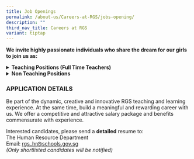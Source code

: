 ```yaml
---
title: Job Openings
permalink: /about-us/Careers-at-RGS/jobs-opening/
description: ""
third_nav_title: Careers at RGS
variant: tiptap
---
```

<p><strong>We invite highly passionate individuals who share the dream for our girls to join us as:</strong>
<br>
</p>
<div data-type="detailGroup" class="isomer-accordion-group isomer-accordion isomer-accordion-white">
<details class="isomer-details">
<summary><strong>Teaching Positions (Full Time Teachers)</strong>
</summary>
<div data-type="detailsContent" class="isomer-details-content">
<p></p>
<p>Be part of a team that learns and grows together, designs forward-looking
curriculum, and boldly explores approaches for nurturing high-ability learners.</p>
<p></p>
<p>Join us, for a unique opportunity to hone the craft of teaching and to
be part of a school environment that values and promotes professional learning.
Our students are creative, self-disciplined and motivated, and we invite
you to join us in nurturing them <strong>thinkers</strong>, <strong>leaders</strong>&nbsp;and <strong>pioneers</strong> of
the future..
<br>
</p>
<h3><strong>Full-Time Teachers</strong></h3>
<table style="minWidth: 50px">
<colgroup>
<col>
<col>
</colgroup>
<tbody>
<tr>
<td rowspan="1" colspan="1">
<p><strong>S/N</strong>
</p>
</td>
<td rowspan="1" colspan="1">
<p><strong>Subject Main</strong>
</p>
</td>
</tr>
<tr>
<td rowspan="1" colspan="1">
<p>1</p>
</td>
<td rowspan="1" colspan="1">
<p>Art</p>
</td>
</tr>
<tr>
<td rowspan="1" colspan="1">
<p>2.</p>
</td>
<td rowspan="1" colspan="1">
<p>Chemistry</p>
</td>
</tr>
<tr>
<td rowspan="1" colspan="1">
<p>3.</p>
</td>
<td rowspan="1" colspan="1">
<p>English Language &amp; Literature</p>
</td>
</tr>
<tr>
<td rowspan="1" colspan="1">
<p>4.</p>
</td>
<td rowspan="1" colspan="1">
<p>Geography</p>
</td>
</tr>
<tr>
<td rowspan="1" colspan="1">
<p>5.</p>
</td>
<td rowspan="1" colspan="1">
<p>History</p>
</td>
</tr>
<tr>
<td rowspan="1" colspan="1">
<p>6.</p>
</td>
<td rowspan="1" colspan="1">
<p>Higher Chinese Language</p>
</td>
</tr>
<tr>
<td rowspan="1" colspan="1">
<p>7.</p>
</td>
<td rowspan="1" colspan="1">
<p>Higher Malay Language</p>
</td>
</tr>
<tr>
<td rowspan="1" colspan="1">
<p>8.</p>
</td>
<td rowspan="1" colspan="1">
<p>Mathematics</p>
</td>
</tr>
<tr>
<td rowspan="1" colspan="1">
<p>9.</p>
</td>
<td rowspan="1" colspan="1">
<p>Physics</p>
</td>
</tr>
<tr>
<td rowspan="1" colspan="1">
<p>10.</p>
</td>
<td rowspan="1" colspan="1">
<p>Physical Education</p>
</td>
</tr>
</tbody>
</table>
<p></p>
<p><strong>We are looking for candidates with the following attributes:</strong>
</p>
<ul data-tight="true" class="tight">
<li>
<p>Believes first of all in nurturing the child as a whole person, and who
have a strong belief in every student’s ability and motivation to learn.</p>
</li>
<li>
<p>Possesses at least a Bachelor's Degree from a recognized university with
relevant teaching subject(s)</p>
</li>
<li>
<p>A Post-Graduate Diploma in Education (PGDE) is preferred</p>
</li>
<li>
<p>Possesses deep knowledge of their subject discipline and an openness to
explore connections across disciplines.&nbsp; Our curriculum is developed
in a constructive context that encourages students to make connections
across the disciplines.</p>
</li>
<li>
<p>Believes the teacher is a model, mentor, and coach in the creation of
a learning environment that challenges students in learning, inquiry and
leadership; and</p>
</li>
<li>
<p>Is able to work well, whether in a team or individual setting</p>
</li>
<li>
<p>Be part of the dynamic, creative and innovative RGS teaching and learning
experience. At the same time, build a meaningful and rewarding career with
us. We offer a competitive and attractive salary package and benefits commensurate
with experience</p>
</li>
</ul>
</div>
</details>
</div>
<div data-type="detailGroup" class="isomer-accordion-group isomer-accordion isomer-accordion-white">
<details class="isomer-details">
<summary><strong>Non Teaching Positions</strong>
</summary>
<div data-type="detailsContent" class="isomer-details-content">
<h4></h4>
<h4><strong>1. School Counsellor</strong></h4>
<p>You will report to the Head, Guidance Services, in the following areas:</p>
<p></p>
<ol data-tight="true" class="tight">
<li>
<p>Establish, implement, and evaluate the school counselling and guidance
programme which involves</p>
</li>
</ol>
<ul data-tight="true" class="tight">
<li>
<p>Design and deliver developmentally appropriate initiatives that promote
students’ social, emotional, and mental well-being.</p>
</li>
<li>
<p>Implement strategies for early identification and intervention of students
with emotional, behavioural, or mental health concerns.</p>
</li>
<li>
<p>Develop and refine a tiered referral and support system that ensures timely
and effective care.</p>
</li>
<li>
<p>Maintain accurate and professional documentation of counselling sessions
and provide periodic reports to school management on counselling trends
and student needs.</p>
</li>
<li>
<p>Contribute expertise in child and adolescent development to the design,
delivery, and evaluation of the school’s guidance curriculum and well-being
programmes.</p>
</li>
<li>
<p>Plan and conduct training sessions for staff and parents on counselling-related
topics and emerging youth issues.</p>
</li>
<li>
<p>Build and sustain partnerships with external agencies, mental health professionals,
and community services to support referrals and multidisciplinary care.</p>
<p></p>
</li>
</ul>
<p>2. Provide socio-emotional counselling and consultation support:</p>
<ul data-tight="true" class="tight">
<li>
<p>Offer direct counselling (individual and group) to students facing emotional,
social, behavioural, or mental health challenges.</p>
</li>
<li>
<p>Collaborate with key school personnel through structured case management
discussions to ensure coordinated and holistic care for students.</p>
</li>
<li>
<p>Engage parents/guardians in the counselling process and conduct home visits
where appropriate.</p>
</li>
<li>
<p>Refer students and families to relevant community or specialist services
as needed.</p>
</li>
</ul>
<p></p>
<p>3. Support school staff in student well-being, behavioural management,
and crisis intervention:</p>
<ul data-tight="true" class="tight">
<li>
<p>Advise and support teachers on managing students with socio-emotional
or behavioural needs, including input on student development, classroom
interventions, and support strategies.</p>
</li>
<li>
<p>Provide crisis intervention and support to students experiencing acute
emotional distress or risk situations.</p>
</li>
<li>
<p>Support the school’s crisis management processes and contribute to the
post-crisis recovery plan.</p>
<p></p>
</li>
</ul>
<p><strong>Requirements</strong>
</p>
<ul data-tight="true" class="tight">
<li>
<p>Relevant Postgraduate qualification in counselling, psychology, social
work or equivalent</p>
</li>
<li>
<p>Minimum 3 years of working experience in counselling, preferably with
children or adolescents in an educational or youth-related setting.</p>
</li>
<li>
<p>Possess an open mind, flexibility and cultural sensitivity</p>
</li>
<li>
<p>Excellent interpersonal, communication and networking skills</p>
</li>
<li>
<p>Strong collaborative and time management skills</p>
</li>
<li>
<p>Ability to design and implement systems and structures</p>
</li>
<li>
<p>Experience in developing digital content (e.g. videos, infographics, online
toolkits) for youth education in mental health and well-being would be
an advantage.</p>
</li>
</ul>
<p></p>
<p>Closing date: 30 May 2025</p>
<p>(We regret only shortlisted candidates will be notified)</p>
<p></p>
<h4><strong>2. CCA Flexi Adjunct Teachers</strong></h4>
<p>Teachers-in-charge of co-curricular activities (CCA) play an important
role in managing the CCA in a school. Your main responsibilities as a CCA
teacher are:</p>
<p></p>
<ul data-tight="true" class="tight">
<li>
<p>To collaborate with other teachers IC of CCA and the coach/ instructor
in delivery of the CCA Programme to achieve CCA objectives</p>
</li>
<li>
<p>To monitor students’ participation</p>
</li>
<li>
<p>To assist in coordinating CCA resources for effective CCA delivery and
ensure that CCA attendance are submitted on time and with accuracy&nbsp;</p>
</li>
</ul>
<p></p>
<p><strong>Requirements</strong>
</p>
<ul data-tight="true" class="tight">
<li>
<p>Good team player with strong communication and interpersonal skills</p>
</li>
<li>
<p>Able to commit to up to 1 academic year</p>
</li>
<li>
<p>Prior teaching experience or experience working on youth programmes is
an advantage</p>
</li>
<li>
<p>Registered with MOE as FAJT</p>
</li>
</ul>
</div>
</details>
</div>
<h3><strong>APPLICATION DETAILS</strong></h3>
<p>Be part of the dynamic, creative and innovative RGS teaching and learning
experience. At the same time, build a meaningful and rewarding career with
us. We offer a competitive and attractive salary package and benefits commensurate
with experience.</p>
<p>Interested candidates, please send a <strong>detailed</strong> resume to:
<br>The Human Resource Department
<br>Email:&nbsp;<a href="mailto:rgs_hr@schools.gov.sg" rel="noopener noreferrer nofollow" target="_blank">rgs_hr@schools.gov.sg</a> 
<br><em>(Only shortlisted candidates will be notified)</em>
</p>